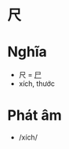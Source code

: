 # 尺

# Nghĩa
* 尺 = [尸](尸.md)
* xích, thước

# Phát âm
* /xích/

<script>window.HANZI_FIELD='尺';</script>